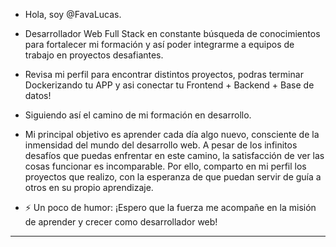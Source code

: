 - Hola, soy @FavaLucas.
  
- Desarrollador Web Full Stack en constante búsqueda de conocimientos para fortalecer mi formación y así poder integrarme a equipos de trabajo en proyectos desafiantes.
- Revisa mi perfil para encontrar distintos proyectos, podras terminar Dockerizando tu APP y asi conectar tu Frontend + Backend + Base de datos!
- Siguiendo así el camino de mi formación en desarrollo.
  
- Mi principal objetivo es aprender cada día algo nuevo, consciente de la inmensidad del mundo del desarrollo web.
  A pesar de los infinitos desafíos que puedas enfrentar en este camino, la satisfacción de ver las cosas funcionar es incomparable.
  Por ello, comparto en mi perfil los proyectos que realizo, con la esperanza de que puedan servir de guía a otros en su propio aprendizaje.
  
- ⚡ Un poco de humor: ¡Espero que la fuerza me acompañe en la misión de aprender y crecer como desarrollador web!

*************************************************************************************************************************************************

<!---
FavaLucas/FavaLucas is a ✨ special ✨ repository because its `README.md` (this file) appears on your GitHub profile.
You can click the Preview link to take a look at your changes.
--->
